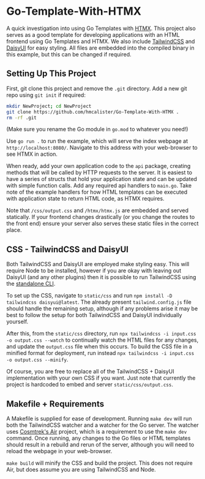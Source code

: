 # Go-Template-With-HTMX

A quick investigation into using Go Templates with [HTMX](https://htmx.org/). This project also serves as a good template for developing applications with an HTML frontend using Go Templates and HTMX. We also include [TailwindCSS](https://tailwindcss.com/docs/installation) and [DaisyUI](https://daisyui.com) for easy styling. All files are embedded into the compiled binary in this example, but this can be changed if required.

## Setting Up This Project

First, git clone this project and remove the `.git` directory. Add a new git repo using `git init` if required:

```bash
mkdir NewProject; cd NewProject
git clone https://github.com/hmcalister/Go-Template-With-HTMX .
rm -rf .git
```

(Make sure you rename the Go module in `go.mod` to whatever you need!)

Use `go run .` to run the example, which will serve the index webpage at `http://localhost:8080/`. Navigate to this address with your web-browser to see HTMX in action.

When ready, add your own application code to the `api` package, creating methods that will be called by HTTP requests to the server. It is easiest to have a series of structs that hold your application state and can be updated with simple function calls. Add any required api handlers to `main.go`. Take note of the example handlers for how HTML templates can be executed with application state to return HTML code, as HTMX requires.

Note that `/css/output.css` and `/htmx/htmx.js` are embedded and served statically. If your frontend changes drastically (or you change the routes to the front end) ensure your server also serves these static files in the correct place.

## CSS - TailwindCSS and DaisyUI

Both TailwindCSS and DaisyUI are employed make styling easy. This will require Node to be installed, however if you are okay with leaving out DaisyUI (and any other plugins) then it is possible to run TailwindCSS using the [standalone CLI](https://tailwindcss.com/blog/standalone-cli). 

To set up the CSS, navigate to `static/css` and run `npm install -D tailwindcss daisyui@latest`. The already present `tailwind.config.js` file should handle the remaining setup, although if any problems arise it may be best to follow the setup for both TailwindCSS and DaisyUI individually yourself. 

After this, from the `static/css` directory, run `npx tailwindcss -i input.css -o output.css --watch` to continually watch the HTML files for any changes, and update the `output.css` file when this occurs. To build the CSS file in a minified format for deployment, run instead `npx tailwindcss -i input.css -o output.css --minify`.

Of course, you are free to replace all of the TailwindCSS + DaisyUI implementation with your own CSS if you want. Just note that currently the project is hardcoded to embed and server `static/css/output.css`.

## Makefile + Requirements

A Makefile is supplied for ease of development. Running `make dev` will run both the TailwindCSS watcher and a watcher for the Go server. The watcher uses [Cosmtrek's Air](https://github.com/cosmtrek/air) project, which is a requirement to use the `make dev` command. Once running, any changes to the Go files or HTML templates should result in a rebuild and rerun of the server, although you will need to reload the webpage in your web-browser.

`make build` will minify the CSS and build the project. This does not require Air, but does assume you are using TailwindCSS and Node.